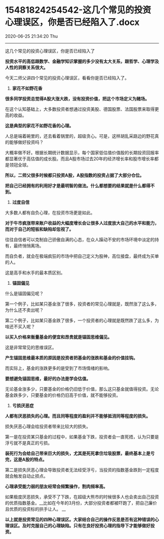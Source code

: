# 15481824254542-这几个常见的投资心理误区，你是否已经陷入了.docx

2020-06-25 21:34:20 Thu

----

这几个常见的投资心理误区，你是否已经陷入了

__投资水平的高低跟数学、金融学知识掌握的多少没有太大关系，跟哲学、心理学及人性的洞察关系很大。__

今天二师父讲四个常见的投资心理误区，看看你是否已经陷入了。

1. __家花不如野花香__

__很多同学投资总觉得A股大涨大跌，没有投资价值，把这个市场定义为赌场。__

在这个认知基础上，大多数投资者想通过投资美股、德国股票、法国股票来取得更高的收益。

__这是典型的家花不如野花香的心理。__

人总是端着碗里的，还去看着锅里的，超级贪心。可是，这样胡乱采路边的野花真的能够做好投资吗？

大概率做不好。根据长期统计数据显示，每个国家低估值价值股的长期投资回报率都显著优于高估值的成长股。而且A股市场过去20年的经济增长率和股市增长率都是领冠全球。

__所以，二师父很多时候都只投资A股，A股指数的投资占据了大部分仓位。__

__把自己已经拥有的利用好才是最明智的做法。什么都想要的结果就是什么都得不到。__

1. __过度自信__

大多数人都有自负心理，在投资市场更是如此。

__对于牛市疯涨带来账户收益的大幅度增长会让很多人过度放大自己的水平和能力，而对于自己的短板和缺陷却忽视了。__

往往自信者可以克制自己骄傲自满的心态，在众人躁动不安的市场环境中淡定的持有，最终悄悄离场。

而自负者，就会在极端疯狂的市场中把自己定义为股神，高位接盘，最终成为买单的人。

这是高手和水手的最本质区别。

1. __锚固偏见__

什么是锚固偏见呢？ 

第一个例子，比如某只基金涨了很多，投资者的常见心理就是，既然涨了这么多，为什么还不卖出呢？

第二个例子，比如某只基金跌了很多，一个投资者的心理就是既然跌了这么多，为啥还不买入呢？

__以买入价格来衡量基金的便宜和昂贵就是锚固思维偏见。__

这是非常常见的思维误区。

__产生锚固思维最本质的原因是投资者把基金的涨跌和基金的价值挂钩。__

而实际上，基金的涨跌更多的是受到了市场情绪的影响。

__要想避免锚固思维，最好的办法是学会估值。__

无论基金涨多少，只要基金的价格仍旧低于价值，那么这只基金就值得投资。无论基金跌多少，只要基金的价格仍旧高于价值，就不能够投资。

1. __亏损厌恶症__

__人都有厌恶损失的心理。而且同等程度的盈利并不能够抵消同等程度的损失。__

损失厌恶心理会给投资者带来比较大的损失。

第一是在投资某只基金的过程中，如果基金下跌，投资者会一直死捂，认为只要是浮亏就不是真正的亏损。

__装死行为会给自己带来巨大的损失，尤其是死死拿住垃圾股票，最终基本上是亏完，这是A股的特点。__

第二是损失厌恶心理会导致投资者无法经受浮亏，当投资的指数基金跌到一定程度就会触发自动止损点。

__心理承受能力弱的朋友经常会频繁操作，割肉频率高。__

如果极度厌恶损失，承受不了下跌，在超级大熊市的时候很多人也会卖出自己投资的优质指数基金。__比如在今年的3月份，大部分投资者都被吓跑了，把自己廉价且优质的投资标的拱手让人。 __

__以上就是投资常见的四种心理误区。大家结合自己的操作反思是否有这种错误的心理误区。及时克服自己的心理缺陷。只有在良好投资心理的指导下才能够做好投资。__

